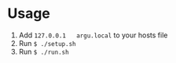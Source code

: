 # Usage

1. Add `127.0.0.1   argu.local` to your hosts file
1. Run `$ ./setup.sh`
1. Run `$ ./run.sh`
